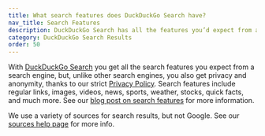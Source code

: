 ```yaml
---
title: What search features does DuckDuckGo Search have?
nav_title: Search Features
description: DuckDuckGo Search has all the features you’d expect from a search engine, including image, video, news, instant answers, and more.
category: DuckDuckGo Search Results
order: 50
---
```


With [DuckDuckGo Search](https://duckduckgo.com/) you get all the search features you expect from a search engine, but, unlike other search engines, you also get privacy and anonymity, thanks to our strict [Privacy Policy](https://duckduckgo.com/privacy). Search features include regular links, images, videos, news, sports, weather, stocks, quick facts, and much more. See our [blog post on search features](https://spreadprivacy.com/is-duckduckgo-a-good-search-engine/) for more information.

We use a variety of sources for search results, but not Google. See our <a href="{{ site.baseurl }}/results/sources/">sources help page</a> for more info.
